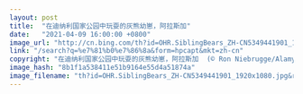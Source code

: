 ```yaml
---
layout: post
title:  "在迪纳利国家公园中玩耍的灰熊幼崽，阿拉斯加"
date:   "2021-04-09 16:00:00 +0800"
image_url: "http://cn.bing.com/th?id=OHR.SiblingBears_ZH-CN5349441901_1920x1080.jpg&rf=LaDigue_1920x1080.jpg&pid=hp"
link: "/search?q=%e7%81%b0%e7%86%8a&form=hpcapt&mkt=zh-cn"
copyright: "在迪纳利国家公园中玩耍的灰熊幼崽，阿拉斯加  (© Ron Niebrugge/Alamy)"
image_hash: "8b1f1a538411e51b9164e55d4a51874a"
image_filename: "th?id=OHR.SiblingBears_ZH-CN5349441901_1920x1080.jpg&rf=LaDigue_1920x1080.jpg&pid=hp"
---
```

